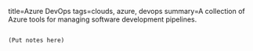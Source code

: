 title=Azure DevOps
tags=clouds, azure, devops
summary=A collection of Azure tools for managing software development pipelines.
~~~~~~

(Put notes here)
